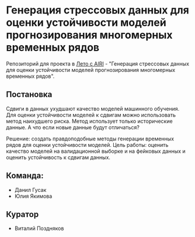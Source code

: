 # Генерация стрессовых данных для оценки устойчивости моделей прогнозирования многомерных временных рядов

Репозиторий для проекта в [Лето с AIRI](https://airi.net/ru/summer-school-2023/) - "Генерация стрессовых данных для оценки устойчивости моделей прогнозирования многомерных временных рядов".

## Постановка
Сдвиги в данных ухудшают качество моделей машинного обучения. Для оценки устойчивости моделей к сдвигам можно использовать метод наихудшего риска.
Метод использует только исторические данные. А что если новые данные будут отличаться?

Решение: создать правдоподобные методы генерации временных рядов для оценки устойчивости моделей.
Цель работы: оценить качество моделей на валидационной выборке и на фейковых данных и оценить устойчивость к сдвигам данных.

## Команда:
- Данил Гусак
- Юлия Якимова
## Куратор
- Виталий Поздняков
